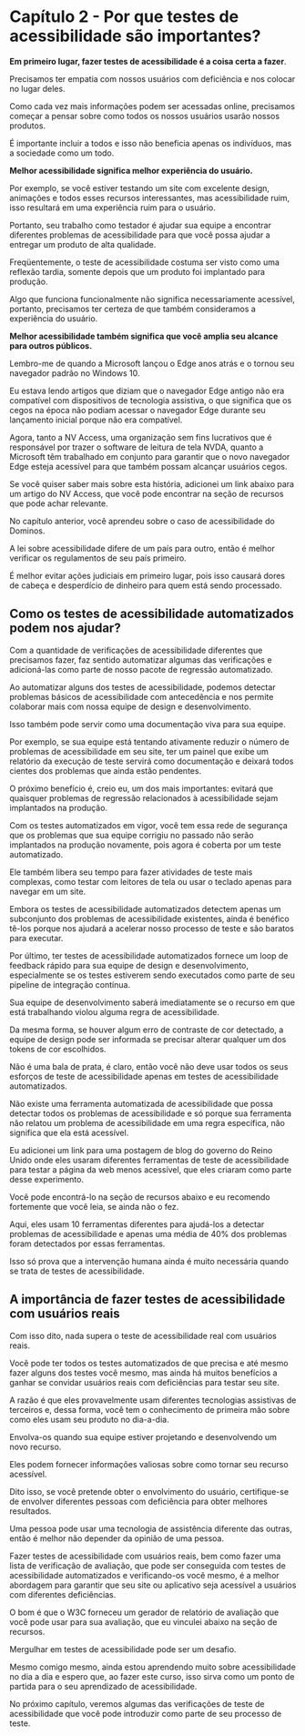 # Capítulo 2 - Por que testes de acessibilidade são importantes?

**Em primeiro lugar, fazer testes de acessibilidade é a coisa certa a fazer**.

Precisamos ter empatia com nossos usuários com deficiência e nos colocar no lugar deles.

Como cada vez mais informações podem ser acessadas online, precisamos começar a pensar sobre como todos os nossos usuários usarão nossos produtos.

É importante incluir a todos e isso não beneficia apenas os indivíduos, mas a sociedade como um todo.

**Melhor acessibilidade significa melhor experiência do usuário.**

Por exemplo, se você estiver testando um site com excelente design, animações e todos esses recursos interessantes, mas acessibilidade ruim, isso resultará em uma experiência ruim para o usuário.

Portanto, seu trabalho como testador é ajudar sua equipe a encontrar diferentes problemas de acessibilidade para que você possa ajudar a entregar um produto de alta qualidade.

Freqüentemente, o teste de acessibilidade costuma ser visto como uma reflexão tardia, somente depois que um produto foi implantado para produção.

Algo que funciona funcionalmente não significa necessariamente acessível, portanto, precisamos ter certeza de que também consideramos a experiência do usuário.

**Melhor acessibilidade também significa que você amplia seu alcance para outros públicos.**

Lembro-me de quando a Microsoft lançou o Edge anos atrás e o tornou seu navegador padrão no Windows 10.

Eu estava lendo artigos que diziam que o navegador Edge antigo não era compatível com dispositivos de tecnologia assistiva, o que significa que os cegos na época não podiam acessar o navegador Edge durante seu lançamento inicial porque não era compatível.

Agora, tanto a NV Access, uma organização sem fins lucrativos que é responsável por trazer o software de leitura de tela NVDA, quanto a Microsoft têm trabalhado em conjunto para garantir que o novo navegador Edge esteja acessível para que também possam alcançar usuários cegos.

Se você quiser saber mais sobre esta história, adicionei um link abaixo para um artigo do NV Access, que você pode encontrar na seção de recursos que pode achar relevante.

No capítulo anterior, você aprendeu sobre o caso de acessibilidade do Dominos.

A lei sobre acessibilidade difere de um país para outro, então é melhor verificar os regulamentos de seu país primeiro.

É melhor evitar ações judiciais em primeiro lugar, pois isso causará dores de cabeça e desperdício de dinheiro para quem está sendo processado.

## Como os testes de acessibilidade automatizados podem nos ajudar?

Com a quantidade de verificações de acessibilidade diferentes que precisamos fazer, faz sentido automatizar algumas das verificações e adicioná-las como parte de nosso pacote de regressão automatizado.

Ao automatizar alguns dos testes de acessibilidade, podemos detectar problemas básicos de acessibilidade com antecedência e nos permite colaborar mais com nossa equipe de design e desenvolvimento.

Isso também pode servir como uma documentação viva para sua equipe.

Por exemplo, se sua equipe está tentando ativamente reduzir o número de problemas de acessibilidade em seu site, ter um painel que exibe um relatório da execução de teste servirá como documentação e deixará todos cientes dos problemas que ainda estão pendentes.

O próximo benefício é, creio eu, um dos mais importantes: evitará que quaisquer problemas de regressão relacionados à acessibilidade sejam implantados na produção.

Com os testes automatizados em vigor, você tem essa rede de segurança que os problemas que sua equipe corrigiu no passado não serão implantados na produção novamente, pois agora é coberta por um teste automatizado.

Ele também libera seu tempo para fazer atividades de teste mais complexas, como testar com leitores de tela ou usar o teclado apenas para navegar em um site.

Embora os testes de acessibilidade automatizados detectem apenas um subconjunto dos problemas de acessibilidade existentes, ainda é benéfico tê-los porque nos ajudará a acelerar nosso processo de teste e são baratos para executar.

Por último, ter testes de acessibilidade automatizados fornece um loop de feedback rápido para sua equipe de design e desenvolvimento, especialmente se os testes estiverem sendo executados como parte de seu pipeline de integração contínua.

Sua equipe de desenvolvimento saberá imediatamente se o recurso em que está trabalhando violou alguma regra de acessibilidade.

Da mesma forma, se houver algum erro de contraste de cor detectado, a equipe de design pode ser informada se precisar alterar qualquer um dos tokens de cor escolhidos.

Não é uma bala de prata, é claro, então você não deve usar todos os seus esforços de teste de acessibilidade apenas em testes de acessibilidade automatizados.

Não existe uma ferramenta automatizada de acessibilidade que possa detectar todos os problemas de acessibilidade e só porque sua ferramenta não relatou um problema de acessibilidade em uma regra específica, não significa que ela está acessível.

Eu adicionei um link para uma postagem de blog do governo do Reino Unido onde eles usaram diferentes ferramentas de teste de acessibilidade para testar a página da web menos acessível, que eles criaram como parte desse experimento.

Você pode encontrá-lo na seção de recursos abaixo e eu recomendo fortemente que você leia, se ainda não o fez.

Aqui, eles usam 10 ferramentas diferentes para ajudá-los a detectar problemas de acessibilidade e apenas uma média de 40% dos problemas foram detectados por essas ferramentas.

Isso só prova que a intervenção humana ainda é muito necessária quando se trata de testes de acessibilidade.

## A importância de fazer testes de acessibilidade com usuários reais

Com isso dito, nada supera o teste de acessibilidade real com usuários reais.

Você pode ter todos os testes automatizados de que precisa e até mesmo fazer alguns dos testes você mesmo, mas ainda há muitos benefícios a ganhar se convidar usuários reais com deficiências para testar seu site.

A razão é que eles provavelmente usam diferentes tecnologias assistivas de terceiros e, dessa forma, você tem o conhecimento de primeira mão sobre como eles usam seu produto no dia-a-dia.

Envolva-os quando sua equipe estiver projetando e desenvolvendo um novo recurso.

Eles podem fornecer informações valiosas sobre como tornar seu recurso acessível.

Dito isso, se você pretende obter o envolvimento do usuário, certifique-se de envolver diferentes pessoas com deficiência para obter melhores resultados.

Uma pessoa pode usar uma tecnologia de assistência diferente das outras, então é melhor não depender da opinião de uma pessoa.

Fazer testes de acessibilidade com usuários reais, bem como fazer uma lista de verificação de avaliação, que pode ser conseguida com testes de acessibilidade automatizados e verificando-os você mesmo, é a melhor abordagem para garantir que seu site ou aplicativo seja acessível a usuários com diferentes deficiências.

O bom é que o W3C forneceu um gerador de relatório de avaliação que você pode usar para sua avaliação, que eu vinculei abaixo na seção de recursos.

Mergulhar em testes de acessibilidade pode ser um desafio.

Mesmo comigo mesmo, ainda estou aprendendo muito sobre acessibilidade no dia a dia e espero que, ao fazer este curso, isso sirva como um ponto de partida para o seu aprendizado de acessibilidade.

No próximo capítulo, veremos algumas das verificações de teste de acessibilidade que você pode introduzir como parte de seu processo de teste.

